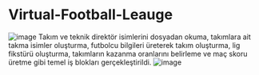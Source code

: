 # Virtual-Football-Leauge 
![image](https://user-images.githubusercontent.com/103317445/173205469-64b60ba1-6ac5-41bf-950b-74c605eabc97.png)
Takım  ve teknik direktör isimlerini dosyadan okuma, takımlara ait takma isimler oluşturma, futbolcu bilgileri üreterek takım oluşturma, lig fikstürü oluşturma, takımların kazanma oranlarını belirleme ve maç skoru üretme gibi temel iş blokları gerçekleştirildi.
![image](https://user-images.githubusercontent.com/103317445/173205517-a7fabce5-b906-43b8-b87b-b89fc5024c0d.png)

